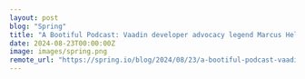 ```yaml
---
layout: post
blog: "Spring"
title: "A Bootiful Podcast: Vaadin developer advocacy legend Marcus Hellberg"
date: 2024-08-23T00:00:00Z
image: images/spring.png
remote_url: "https://spring.io/blog/2024/08/23/a-bootiful-podcast-vaadin-developer-advocacy-legend-marcus-hellberg"
---
```

